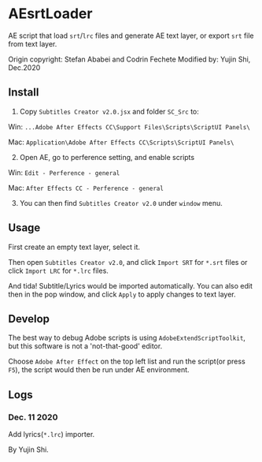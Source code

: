 # AEsrtLoader
AE script that load `srt`/`lrc` files and generate AE text layer, or export `srt` file from text layer.

Origin copyright: Stefan Ababei and Codrin Fechete
Modified by: Yujin Shi, Dec.2020

## Install
1. Copy `Subtitles Creator v2.0.jsx` and folder `SC_Src` to:

Win: `...Adobe After Effects CC\Support Files\Scripts\ScriptUI Panels\`

Mac: `Application\Adobe After Effects CC\Scripts\ScriptUI Panels\`

2. Open AE, go to perference setting, and enable scripts

Win: `Edit - Perference - general`

Mac: `After Effects CC - Perference - general`

3. You can then find `Subtitles Creator v2.0` under `window` menu.

## Usage
First create an empty text layer, select it.

Then open `Subtitles Creator v2.0`, and click `Import SRT` for `*.srt` files or click `Import LRC` for `*.lrc` files.

And tida! Subtitle/Lyrics would be imported automatically. You can also edit then in the pop window, and click `Apply` to apply changes to text layer.

## Develop
The best way to debug Adobe scripts is using `AdobeExtendScriptToolkit`, but this software is not a 'not-that-good' editor.

Choose `Adobe After Effect` on the top left list and run the script(or press `F5`), the script would then be run under AE environment.

## Logs
### Dec. 11 2020
Add lyrics(`*.lrc`) importer.

By Yujin Shi.

